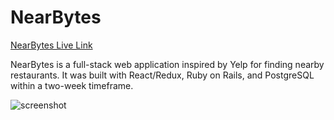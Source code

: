 # NearBytes

[NearBytes Live Link](https://nearbytes.herokuapp.com)

NearBytes is a full-stack web application inspired by Yelp for finding
nearby restaurants. It was built with React/Redux, Ruby on Rails,
and PostgreSQL within a two-week timeframe.

![screenshot](http://res.cloudinary.com/nearbytes/image/upload/c_scale,q_100,w_1000/v1495835944/Screen_Shot_2017-05-26_at_2.58.17_PM_qiqmgb.png)
